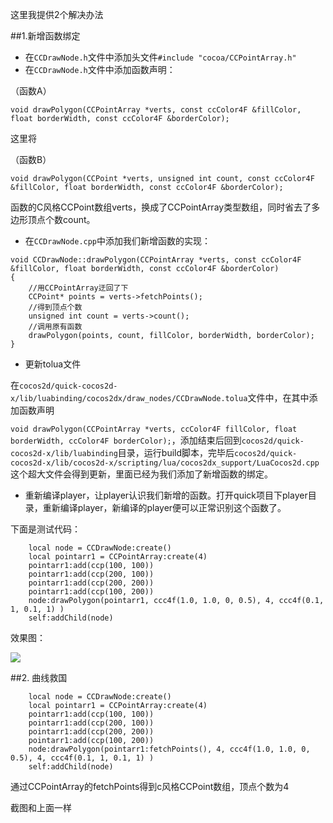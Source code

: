 这里我提供2个解决办法

##1.新增函数绑定

-  在`CCDrawNode.h`文件中添加头文件`#include "cocoa/CCPointArray.h"`
-  在`CCDrawNode.h`文件中添加函数声明：

（函数A）

```
void drawPolygon(CCPointArray *verts, const ccColor4F &fillColor, float borderWidth, const ccColor4F &borderColor);
````

这里将

（函数B）

```
void drawPolygon(CCPoint *verts, unsigned int count, const ccColor4F &fillColor, float borderWidth, const ccColor4F &borderColor);
```

函数的C风格CCPoint数组verts，换成了CCPointArray类型数组，同时省去了多边形顶点个数count。

- 在`CCDrawNode.cpp`中添加我们新增函数的实现：

```
void CCDrawNode::drawPolygon(CCPointArray *verts, const ccColor4F &fillColor, float borderWidth, const ccColor4F &borderColor)
{
	//用CCPointArray迂回了下
    CCPoint* points = verts->fetchPoints();
    //得到顶点个数
    unsigned int count = verts->count();
    //调用原有函数
    drawPolygon(points, count, fillColor, borderWidth, borderColor);
}
```

-  更新tolua文件

在`cocos2d/quick-cocos2d-x/lib/luabinding/cocos2dx/draw_nodes/CCDrawNode.tolua`文件中，在其中添加函数声明

`void drawPolygon(CCPointArray *verts, ccColor4F fillColor, float borderWidth, ccColor4F borderColor);`，添加结束后回到`cocos2d/quick-cocos2d-x/lib/luabinding`目录，运行build脚本，完毕后`cocos2d/quick-cocos2d-x/lib/cocos2d-x/scripting/lua/cocos2dx_support/LuaCocos2d.cpp`这个超大文件会得到更新，里面已经为我们添加了新增函数的绑定。

-  重新编译player，让player认识我们新增的函数。打开quick项目下player目录，重新编译player，新编译的player便可以正常识别这个函数了。

下面是测试代码：

```
    local node = CCDrawNode:create()
    local pointarr1 = CCPointArray:create(4)
    pointarr1:add(ccp(100, 100))
    pointarr1:add(ccp(200, 100))
    pointarr1:add(ccp(200, 200))
    pointarr1:add(ccp(100, 200))
    node:drawPolygon(pointarr1, ccc4f(1.0, 1.0, 0, 0.5), 4, ccc4f(0.1, 1, 0.1, 1) )
    self:addChild(node)
```
效果图：

![](https://dl.dropboxusercontent.com/u/76275795/BlogPictures/20140217/drawPolygon.png)

##2. 曲线救国

```
    local node = CCDrawNode:create()
    local pointarr1 = CCPointArray:create(4)
    pointarr1:add(ccp(100, 100))
    pointarr1:add(ccp(200, 100))
    pointarr1:add(ccp(200, 200))
    pointarr1:add(ccp(100, 200))
    node:drawPolygon(pointarr1:fetchPoints(), 4, ccc4f(1.0, 1.0, 0, 0.5), 4, ccc4f(0.1, 1, 0.1, 1) )
    self:addChild(node)
```

通过CCPointArray的fetchPoints得到c风格CCPoint数组，顶点个数为4

截图和上面一样